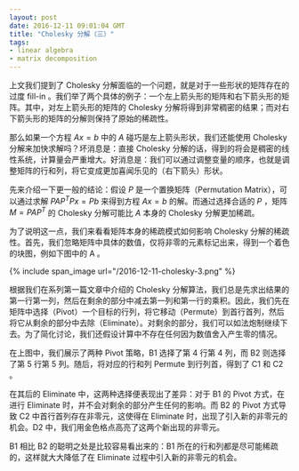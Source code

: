 ```yaml
---
layout: post
date: 2016-12-11 09:01:04 GMT
title: "Cholesky 分解（三）"
tags:
- linear algebra
- matrix decomposition
---
```


上文我们提到了 Cholesky 分解面临的一个问题，就是对于一些形状的矩阵存在的过度 fill-in 。我们举了两个具体的例子：一个左上箭头形的矩阵和右下箭头形的矩阵。其中，对左上箭头形的矩阵的 Cholesky 分解将得到非常稠密的结果；而对右下箭头形的矩阵的分解则保持了原始的稀疏性。

那么如果一个方程 $Ax=b$ 中的 $A$ 碰巧是左上箭头形状，我们还能使用 Cholesky 分解来加快求解吗？坏消息是：直接 Cholesky 分解的话，得到的将会是稠密的线性系统，计算量会严重增大。好消息是：我们可以通过调整变量的顺序，也就是调整矩阵的行和列，将它变成更加喜闻乐见的（右下箭头）形状。

先来介绍一下更一般的结论：假设 $P$ 是一个置换矩阵（Permutation Matrix），可以通过求解 $PAP^T Px = Pb$ 来得到方程 $Ax = b$ 的解。而通过选择合适的 $P$ ，矩阵 $M = PAP^T$ 的 Cholesky 分解可能比 $A$ 本身的 Cholesky 分解更加稀疏。

为了说明这一点，我们来看看矩阵本身的稀疏模式如何影响 Cholesky 分解的稀疏性。首先，我们忽略矩阵中具体的数值，仅将非零的元素标记出来，得到一个着色的块图，例如下图中的 A 。

{% include span_image url="/2016-12-11-cholesky-3.png" %}

根据我们在系列第一篇文章中介绍的 Cholesky 分解算法，我们总是先求出结果的第一行第一列，然后在剩余的部分中减去第一列和第一行的乘积。因此，我们先在矩阵中选择（Pivot）一个目标的行列，将它移动（Permute）到首行首列，然后将它从剩余的部分中去除（Eliminate）。对剩余的部分，我们可以如法炮制继续下去。为了简化讨论，我们还假设计算中不存在任何因为数值舍入产生零的情况。

在上图中，我们展示了两种 Pivot 策略，B1 选择了第 4 行第 4 列，而 B2 则选择了第 5 行第 5 列。随后，将对应的行和列 Permute 到行列首，得到了 C1 和 C2 。

在其后的 Eliminate 中，这两种选择便表现出了差异：对于 B1 的 Pivot 方式，在进行 Eliminate 时，并不会对剩余的部分产生任何的影响。而 B2 的 Pivot 方式导致 C2 中首行首列存在非零元，这使得在 Eliminate 时，出现了引入新的非零元的机会。D2 中，我们用金色格点高亮了这两个新出现的非零元。

B1 相比 B2 的聪明之处是比较容易看出来的：B1 所在的行和列都是尽可能稀疏的，这样就大大降低了在 Eliminate 过程中引入新的非零元的机会。
